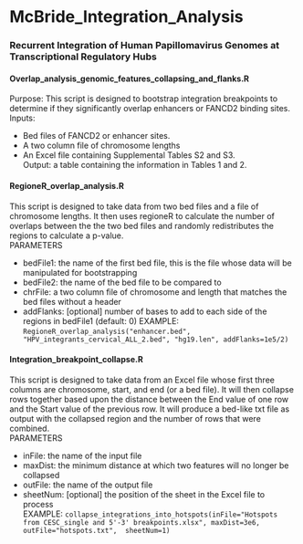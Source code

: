 # McBride_Integration_Analysis
### Recurrent Integration of Human Papillomavirus Genomes at Transcriptional Regulatory Hubs

#### Overlap_analysis_genomic_features_collapsing_and_flanks.R 
Purpose: This script is designed to bootstrap integration breakpoints to determine if they significantly overlap enhancers or FANCD2 binding sites.  
Inputs:  
* Bed files of FANCD2 or enhancer sites. 
* A two column file of chromosome lengths
* An Excel file containing Supplemental Tables S2 and S3.  
Output: a table containing the information in Tables 1 and 2.  

#### RegioneR_overlap_analysis.R
This script is designed to take data from two bed files and a file of chromosome lengths.
It then uses regioneR to calculate the number of overlaps between the the two bed files
and randomly redistributes the regions to calculate a p-value.  
PARAMETERS  
* bedFile1: the name of the first bed file, this is the file whose data will be manipulated for bootstrapping
* bedFile2: the name of the bed file to be compared to
* chrFile: a two column file of chromosome and length that matches the bed files without a header 
* addFlanks: [optional] number of bases to add to each side of the regions in bedFile1 (default: 0)
EXAMPLE: `RegioneR_overlap_analysis("enhancer.bed", "HPV_integrants_cervical_ALL_2.bed", "hg19.len", addFlanks=1e5/2)`

#### Integration_breakpoint_collapse.R
This script is designed to take data from an Excel file whose first three columns are chromosome, start, and end (or a bed file). 
It will then collapse rows together based upon the distance between the End value of one row and the Start value of the previous row. It will produce a bed-like
txt file as output with the collapsed region and the number of rows that were combined.  
PARAMETERS  
* inFile: the name of the input file
* maxDist: the minimum distance at which two features will no longer be collapsed
* outFile: the name of the output file
* sheetNum: [optional] the position of the sheet in the Excel file to process  
EXAMPLE: `collapse_integrations_into_hotspots(inFile="Hotspots from CESC_single and 5'-3' breakpoints.xlsx", maxDist=3e6, outFile="hotspots.txt", 
sheetNum=1)`

